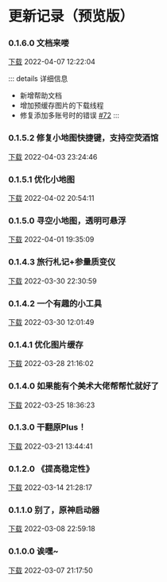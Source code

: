 # 更新记录（预览版）

### 0.1.6.0 文档来喽

[下载](https://file.xunkong.cc/download/package/Xunkong.Desktop.Package_0.1.6.0_x64.msixbundle)
2022-04-07 12:22:04

::: details 详细信息
- 新增帮助文档
- 增加预缓存图片的下载线程
- 修复添加多账号时的错误 [#72](https://github.com/Scighost/Xunkong/issues/72)
:::

### 0.1.5.2 修复小地图快捷键，支持空荧酒馆

[下载](https://file.xunkong.cc/download/package/Xunkong.Desktop.Package_0.1.5.2_x64.msixbundle)
2022-04-03 23:24:46

### 0.1.5.1 优化小地图

[下载](https://file.xunkong.cc/download/package/Xunkong.Desktop.Package_0.1.5.1_x64.msixbundle)
2022-04-02 20:54:11

### 0.1.5.0 寻空小地图，透明可悬浮

[下载](https://file.xunkong.cc/download/package/Xunkong.Desktop.Package_0.1.5.0_x64.msixbundle)
2022-04-01 19:35:09

### 0.1.4.3 旅行札记+参量质变仪

[下载](https://file.xunkong.cc/download/package/Xunkong.Desktop.Package_0.1.4.3_x64.msixbundle)
2022-03-30 22:30:59

### 0.1.4.2 一个有趣的小工具

[下载](https://file.xunkong.cc/download/package/Xunkong.Desktop.Package_0.1.4.2_x64.msixbundle)
2022-03-30 12:01:49

### 0.1.4.1 优化图片缓存

[下载](https://file.xunkong.cc/download/package/Xunkong.Desktop.Package_0.1.4.1_x64.msixbundle)
2022-03-28 21:16:02

### 0.1.4.0 如果能有个美术大佬帮帮忙就好了

[下载](https://file.xunkong.cc/download/package/Xunkong.Desktop.Package_0.1.4.0_x64.msixbundle)
2022-03-25 18:36:23

### 0.1.3.0 干翻原Plus！

[下载](https://file.xunkong.cc/download/package/Xunkong.Desktop.Package_0.1.3.0_x64.msixbundle)
2022-03-21 13:44:41

### 0.1.2.0 《提高稳定性》

[下载](https://file.xunkong.cc/download/package/Xunkong.Desktop.Package_0.1.2.0_x64.msixbundle)
2022-03-14 21:28:17

### 0.1.1.0 别了，原神启动器

[下载](https://file.xunkong.cc/download/package/Xunkong.Desktop.Package_0.1.1.0_x64.msixbundle)
2022-03-08 22:59:18

### 0.1.0.0 诶嘿~

[下载](https://file.xunkong.cc/download/package/Xunkong.Desktop.Package_0.1.0.0_x64.msixbundle)
2022-03-07 21:17:50
